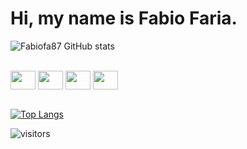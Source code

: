# Hi, my name is Fabio Faria.

  
![Fabiofa87 GitHub stats](https://github-readme-stats.vercel.app/api?username=fabiofa87&show_icons=true&theme=dracula)
  

  
<br />
<div>
<img align="center" width="40" height="30" src="https://cdn.jsdelivr.net/gh/devicons/devicon/icons/typescript/typescript-original.svg" />
<img align="center" width="40" height="30" src="https://cdn.jsdelivr.net/gh/devicons/devicon/icons/react/react-original.svg" />
<img align="center" width="40" height="30"  src="https://cdn.jsdelivr.net/gh/devicons/devicon/icons/javascript/javascript-original.svg" />
<img align="center" width="40" height="30"  src="https://cdn.jsdelivr.net/gh/devicons/devicon/icons/css3/css3-original.svg" />
</div>

<br />

[![Top Langs](https://github-readme-stats.vercel.app/api/top-langs/langs_count=6/?username=fabiofa87&layout=compact&langs_count=16)](https://github.com/anuraghazra/github-readme-stats)



![visitors](https://visitor-badge.glitch.me/badge?page_id=fabiofa87.id)
